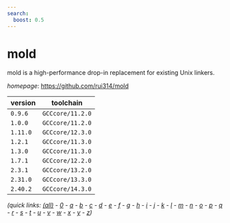 ```yaml
---
search:
  boost: 0.5
---
```

# mold

mold is a high-performance drop-in replacement for existing Unix linkers.

*homepage*: <https://github.com/rui314/mold>

version | toolchain
--------|----------
``0.9.6`` | ``GCCcore/11.2.0``
``1.0.0`` | ``GCCcore/11.2.0``
``1.11.0`` | ``GCCcore/12.3.0``
``1.2.1`` | ``GCCcore/11.3.0``
``1.3.0`` | ``GCCcore/11.3.0``
``1.7.1`` | ``GCCcore/12.2.0``
``2.3.1`` | ``GCCcore/13.2.0``
``2.31.0`` | ``GCCcore/13.3.0``
``2.40.2`` | ``GCCcore/14.3.0``


*(quick links: [(all)](../index.md) - [0](../0/index.md) - [a](../a/index.md) - [b](../b/index.md) - [c](../c/index.md) - [d](../d/index.md) - [e](../e/index.md) - [f](../f/index.md) - [g](../g/index.md) - [h](../h/index.md) - [i](../i/index.md) - [j](../j/index.md) - [k](../k/index.md) - [l](../l/index.md) - [m](../m/index.md) - [n](../n/index.md) - [o](../o/index.md) - [p](../p/index.md) - [q](../q/index.md) - [r](../r/index.md) - [s](../s/index.md) - [t](../t/index.md) - [u](../u/index.md) - [v](../v/index.md) - [w](../w/index.md) - [x](../x/index.md) - [y](../y/index.md) - [z](../z/index.md))*

